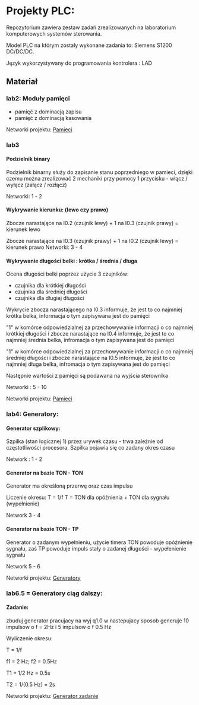 # Projekty PLC:

Repozytorium zawiera zestaw zadań zrealizowanych na laboratorium komputerowych systemów sterowania.

Model PLC na którym zostały wykonane zadania to: Siemens S1200 DC/DC/DC. 

Język wykorzystywany do programowania kontrolera : LAD

## Materiał
### lab2: Moduły pamięci
* pamięć z dominacją zapisu
* pamięć z dominacją kasowania

Networki projektu:
[Pamieci](lab2Pamieci/lab.pdf) 

### lab3 
#### Podzielnik binary
Podzielnik binarny służy do zapisanie stanu poprzedniego w pamieci, dzięki czemu można zrealizować 2 mechaniki przy pomocy 1 przycisku - włącz / wyłącz (załącz / rozłącz)

Networki: 1 - 2

#### Wykrywanie kierunku: (lewo czy prawo)

Zbocze narastające na I0.2 (czujnik lewy) + 1 na I0.3 (czujnik prawy) = kierunek lewo

Zbocze narastające na I0.3 (czujnik prawy) + 1 na I0.2 (czujnik lewy) = kierunek prawo 
Networki: 3 - 4

#### Wykrywanie długości belki : krótka / średnia / długa

Ocena długości belki poprzez użycie 3 czujników:
* czujnika dla krótkiej długości
* czujnika dla średniej długości
* czujnika dla długiej długości

Wykrycie zbocza narastającego na I0.3 informuje, że jest to co najmniej krótka belka, informacja o tym zapisywana jest do pamięci

"1" w komórce odpowiedzialnej za przechowywanie informacji o co najmniej krótkiej długości i zbocze narastające na I0.4 informuje, że jest to co najmniej średnia belka, infromacja o tym zapisywana jest do pamięci

"1" w komórce odpowiedzialnej za przechowywanie informacji o co najmniej średniej długości i zbocze narastające na I0.5 informuje, że jest to co najmniej długa belka, infromacja o tym zapisywana jest do pamięci

Następnie wartości z pamięci są podawana na wyjścia sterownika

Networki : 5 - 10

Networki projektu:
[Pamieci](lab3/lab.pdf) 

### lab4: Generatory:
#### Generator szplikowy:
Szpilka (stan logicznej 1) przez urywek czasu - trwa zależnie od częstotliwości procesora.
Szpilka pojawia się co zadany okres czasu

Network : 1 - 2

#### Generator na bazie TON - TON
Generator ma określoną przerwę oraz czas impulsu

Liczenie okresu:
T = 1/f
T = TON dla opóźnienia + TON dla sygnału (wypełnienie)

Network 3 - 4

#### Generator na bazie TON - TP
Generator o zadanym wypełnieniu, użycie timera TON powoduje opóźnienie sygnału, zaś TP powoduje impuls stały o zadanej długości - wypełenienie sygnału

Network 5 - 6

Networki projektu:
[Generatory](lab4/lab.pdf) 


### lab6.5 = Generatory ciąg dalszy:

#### Zadanie:
zbuduj generator pracujacy na wyj q1.0 w nastepujacy sposob generuje 10 impulsow o f = 2Hz i 5 impulsow o f 0.5 Hz

Wyliczenie okresu:

T = 1/f

f1 = 2 Hz; f2 = 0.5Hz

T1 = 1/2 Hz = 0.5s

T2 = 1/(0.5 Hz) = 2s

Networki projektu:
[Generator zadanie](lab6.5/lab.pdf)